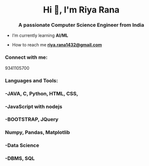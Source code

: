 <h1 align="center">Hi 👋, I'm Riya Rana</h1>
<h3 align="center">A passionate Computer Science Engineer from India</h3>


- I’m currently learning **AI/ML**

- How to reach me **riya.rana1432@gmail.com**


<h3 align="left">Connect with me:</h3>
<p>9341105700</p>
</p>

<h3 align="left">Languages and Tools:</h3>
<h3>-JAVA, C, Python, HTML, CSS, <h3>
<h3>-JavaScript with nodejs</h3>
<h3>-BOOTSTRAP, JQuery</h3> 
<h3>Numpy, Pandas, Matplotlib<h3>
<h3>-Data Science</h53>
<h3>-DBMS, SQL</h3>

  
